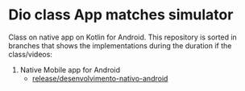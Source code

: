 # Dio class App matches simulator

Class on native app on Kotlin for Android. This repository is sorted in branches that shows the implementations during the duration if the class/videos:

1. Native Mobile app for Android
    - [release/desenvolvimento-nativo-android](https://github.com/DenisTomas/class-matches-simulator-app/tree/release/desenvolvimento-nativo-android)


